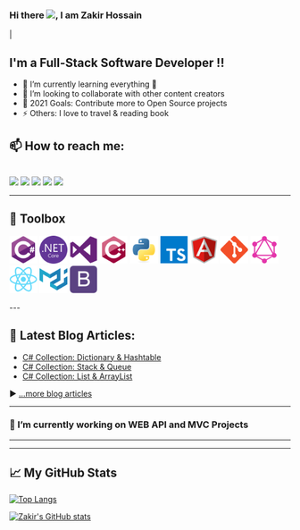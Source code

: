 
### Hi there <img src="https://raw.githubusercontent.com/MartinHeinz/MartinHeinz/master/wave.gif" width="30px">, I am Zakir Hossain
|

## I'm a Full-Stack Software Developer !!
- 🌱 I’m currently learning everything 🤣
- 👯 I’m looking to collaborate with other content creators
- 🥅 2021 Goals: Contribute more to Open Source projects
- ⚡ Others: I love to travel & reading book


## 📫 How to reach me:
</br>
<a href="https://www.facebook.com/justzakir/"> <img src="https://img.shields.io/badge/facebook-%230067B5.svg?&style=for-the-badge&logo=facebook&logoColor=white" height=25></a>
<a href="https://www.linkedin.com/in/zakirdevr/"> <img src="https://img.shields.io/badge/linkedin-%230077B5.svg?&style=for-the-badge&logo=linkedin&logoColor=white" height=25></a>
<a href="https://twitter.com/zakirdev"> <img src="https://img.shields.io/twitter/url?logo=ra&logoColor=green&style=social&url=https%3A%2F%2Ftwitter.com%2Fzakirdev" height=25></a>
<a href="mailto:zakirdevr@gmail.com"> <img src="https://img.shields.io/badge/email-%23000.svg?&style=for-the-badge&logo=website&logoColor=white" height=25></a>
<a href="https://www.codewars.com/users/zakirdevr"> <img src="https://www.codewars.com/users/zakirdevr/badges/large" height=25></a>


---

## 🧰 Toolbox

<img src="https://github.com/devicons/devicon/blob/master/icons/csharp/csharp-original.svg" alt="Csharp" width="50" height="50"/> <img src="https://github.com/devicons/devicon/blob/master/icons/dotnetcore/dotnetcore-original.svg" alt="dotnetcore" width="50" height="50"/> <img src="https://github.com/devicons/devicon/blob/master/icons/visualstudio/visualstudio-plain.svg" alt="visualstudio" width="50" height="50"/> <img src="https://github.com/devicons/devicon/blob/master/icons/cplusplus/cplusplus-original.svg" alt="Cplusplus" width="50" height="50"/> <img src="https://github.com/devicons/devicon/blob/master/icons/python/python-original.svg" alt="Python" width="50" height="50"/> <img src="https://github.com/devicons/devicon/blob/master/icons/typescript/typescript-original.svg" alt="typescript" width="50" height="50"/> <img src="https://github.com/devicons/devicon/blob/master/icons/angularjs/angularjs-original.svg" alt="angular" width="50" height="50"/> <img src="https://github.com/devicons/devicon/blob/master/icons/git/git-original.svg" alt="git" width="50" height="50"/> <img src="https://github.com/devicons/devicon/blob/master/icons/graphql/graphql-plain.svg" alt="graphql" width="50" height="50"/> <img src="https://github.com/devicons/devicon/blob/master/icons/react/react-original.svg" alt="React" width="50" height="50"/> <img src="https://github.com/devicons/devicon/blob/master/icons/materialui/materialui-original.svg" alt="Material-UI" width="50" height="50"/> <img src="https://github.com/devicons/devicon/blob/master/icons/bootstrap/bootstrap-plain.svg" alt="Bootstrap" width="50" height="50"/>

</div>
---

## 📘 Latest Blog Articles:

- [C# Collection: Dictionary & Hashtable](https://www.planetofzakir.com/2021/06/dictionary-and-hashtable.html)
- [C# Collection: Stack & Queue](https://www.planetofzakir.com/2021/06/stack-and-queue.html)
- [C# Collection: List & ArrayList](https://www.planetofzakir.com/2021/05/list-arraylist.html)

▶ [...more blog articles](https://www.planetofzakir.com/)

---

### 🔭 I’m currently working on WEB API and MVC Projects
---

---

## &#x1f4c8; My GitHub Stats

[![Top Langs](https://github-readme-stats.vercel.app/api/top-langs/?username=zakirdevr&hide=html,css,javascript,scss&theme=cobalt)](https://github.com/anuraghazra/github-readme-stats)

[![Zakir's GitHub stats](https://github-readme-stats.vercel.app/api?username=zakirdevr&theme=cobalt)](https://github.com/anuraghazra/github-readme-stats)

